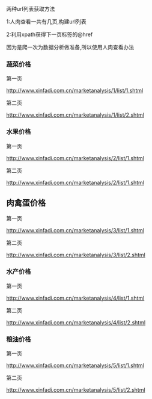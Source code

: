 两种url列表获取方法

1:人肉查看一共有几页,构建url列表

2:利用xpath获得下一页标签的@href

因为是爬一次为数据分析做准备,所以使用人肉查看办法



### 蔬菜价格

第一页

http://www.xinfadi.com.cn/marketanalysis/1/list/1.shtml

第二页

http://www.xinfadi.com.cn/marketanalysis/1/list/2.shtml



### 水果价格

第一页

http://www.xinfadi.com.cn/marketanalysis/2/list/1.shtml

第二页

http://www.xinfadi.com.cn/marketanalysis/2/list/1.shtml



## 肉禽蛋价格

第一页

http://www.xinfadi.com.cn/marketanalysis/3/list/1.shtml

第二页

http://www.xinfadi.com.cn/marketanalysis/3/list/2.shtml



### 水产价格

第一页

http://www.xinfadi.com.cn/marketanalysis/4/list/1.shtml

第二页

http://www.xinfadi.com.cn/marketanalysis/4/list/2.shtml



### 粮油价格

第一页

http://www.xinfadi.com.cn/marketanalysis/5/list/1.shtml

第二页

http://www.xinfadi.com.cn/marketanalysis/5/list/2.shtml